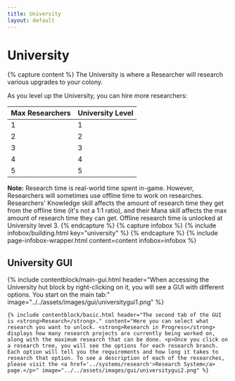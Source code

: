```yaml
---
title: University
layout: default
---
```

# University

{% capture content %}
The University is where a Researcher will research various upgrades to your colony.

As you level up the University, you can hire more researchers:

| Max Researchers | University Level |
| --------------- | ---------------- |
| 1 | 1 |
| 2 | 2 |
| 3 | 3 |
| 4 | 4 |
| 5 | 5 |

**Note:** Research time is real-world time spent in-game. However, Researchers will sometimes use offline time to work on researches. Researchers' Knowledge skill affects the amount of research time they get from the offline time (it's not a 1:1 ratio), and their Mana skill affects the max amount of research time they can get. Offline research time is unlocked at University level 3. 
{% endcapture %}
{% capture infobox %}
{% include infobox/building.html key="university" %}
{% endcapture %}
{% include page-infobox-wrapper.html content=content infobox=infobox %}

## University GUI

<div class="row">
  <div class="col">
    {% include contentblock/main-gui.html header="When accessing the University hut block by right-clicking on it, you will see a GUI with different options. You start on the main tab:" image="../../assets/images/gui/universitygui1.png" %}

    {% include contentblock/basic.html header="The second tab of the GUI is <strong>Research</strong>." content="Here you can select what research you want to unlock. <strong>Research in Progress</strong> displays how many research projects are currently being worked on, along with the maximum research that can be done. <p>Once you click on a research tree, you will see the options for each research branch. Each option will tell you the requirements and how long it takes to research that option. To see a description of each of the researches, please visit the <a href='../systems/research'>Research System</a> page.</p>" image="../../assets/images/gui/universitygui2.png" %}
  </div>
</div>
